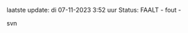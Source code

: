 laatste update: 
di 07-11-2023  3:52   uur 
Status: FAALT - fout - 
<div class="service R">svn</div>
